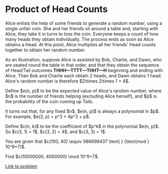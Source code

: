 # Product of Head Counts

<p>
Alice enlists the help of some friends to generate a random number, using a single unfair coin. She and her friends sit around a table and, starting with Alice, they take it in turns to toss the coin. Everyone keeps a count of how many heads they obtain individually. The process ends as soon as Alice obtains a Head. At this point, Alice multiplies all her friends' Head counts together to obtain her random number.
</p>
<p>
As an illustration, suppose Alice is assisted by Bob, Charlie, and Dawn, who are seated round the table in that order, and that they obtain the sequence of Head/Tail outcomes <b>THHH—TTTT—THHT—H</b> beginning and ending with Alice. Then Bob and Charlie each obtain 2 heads, and Dawn obtains 1 head. Alice's random number is therefore $2\times 2\times 1 = 4$.
</p>
<p>
Define $e(n, p)$ to be the expected value of Alice's random number, where $n$ is the number of friends helping (excluding Alice herself), and $p$ is the probability of the coin coming up Tails.
</p>
<p>
It turns out that, for any fixed $n$, $e(n, p)$ is always a polynomial in $p$. For example, $e(3, p) = p^3 + 4p^2 + p$.
</p>
<p>
Define $c(n, k)$ to be the coefficient of $p^k$ in the polynomial $e(n, p)$. So $c(3, 1) = 1$, $c(3, 2) = 4$, and $c(3, 3) = 1$.
</p>
<p>
You are given that $c(100, 40) \equiv 986699437 \text{ } (\text{mod } 10^9+7)$.
</p>
<p>
Find $c(10000000, 4000000) \mod 10^9+7$.
</p>

[Link to problem](https://projecteuler.net/problem=602)
